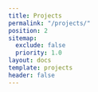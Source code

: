 ```yaml
---
title: Projects
permalink: "/projects/"
position: 2
sitemap:
  exclude: false
  priority: 1.0
layout: docs
template: projects
header: false
---
```


